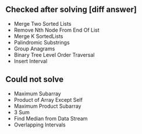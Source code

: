 ## Checked after solving [diff answer]

- Merge Two Sorted Lists
- Remove Nth Node From End Of List
- Merge K SortedLists
- Palindromic Substrings
- Group Anagrams
- Binary Tree Level Order Traversal
- Insert Interval

## Could not solve
- Maximum Subarray
- Product of Array Except Self
- Maximum Product Subarray
- 3 Sum
- Find Median from Data Stream
- Overlapping Intervals